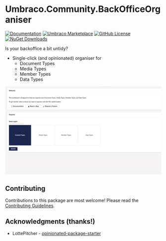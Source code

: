 # Umbraco.Community.BackOfficeOrganiser

[![Documentation](https://img.shields.io/badge/Docs-Quickstart-394933?style=flat&logo=github)](https://github.com/jcdcdev/Umbraco.Community.BackOfficeOrganiser/tree/main?tab=readme-ov-file#quick-start)
[![Umbraco Marketplace](https://img.shields.io/badge/Umbraco-Marketplace-%233544B1?style=flat&logo=umbraco)](https://marketplace.umbraco.com/package/umbraco.community.backofficeorganiser)
[![GitHub License](https://img.shields.io/github/license/jcdcdev/Umbraco.Community.BackOfficeOrganiser?color=8AB803&label=License&logo=github)](https://github.com/jcdcdev/Umbraco.Community.BackOfficeOrganiser/blob/main/LICENSE)
[![NuGet Downloads](https://img.shields.io/nuget/dt/Umbraco.Community.BackOfficeOrganiser?color=cc9900&label=Downloads&logo=nuget)](https://www.nuget.org/packages/Umbraco.Community.BackOfficeOrganiser/)

Is your backoffice a bit untidy?

- Single-click (and opinionated) organiser for
    - Document Types
    - Media Types
    - Member Types
    - Data Types

![A screenshot of the Back Office Organiser in action](https://raw.githubusercontent.com/jcdcdev/Umbraco.Community.BackOfficeOrganiser/main/docs/screenshots/backoffice.png)

## Contributing

Contributions to this package are most welcome! Please read the [Contributing Guidelines](https://github.com/jcdcdev/Umbraco.Community.BackOfficeOrganiser/blob/main/.github/CONTRIBUTING.md).

## Acknowledgments (thanks!)

- LottePitcher - [opinionated-package-starter](https://github.com/LottePitcher/opinionated-package-starter)